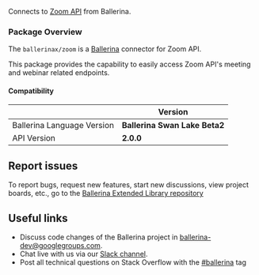 Connects to [Zoom API](https://marketplace.zoom.us/docs/api-reference/zoom-api) from Ballerina.

### Package Overview

The `ballerinax/zoom` is a [Ballerina](https://ballerina.io/) connector for Zoom API.  

This package provides the capability to easily access Zoom API's meeting and webinar related endpoints.

#### Compatibility
|                               | Version                       |
|-------------------------------|-------------------------------|
| Ballerina Language Version    | **Ballerina Swan Lake Beta2** |
| API Version                   | **2.0.0**                     |

## Report issues
To report bugs, request new features, start new discussions, view project boards, etc., go to the [Ballerina Extended Library repository](https://github.com/ballerina-platform/ballerina-extended-library)

## Useful links
- Discuss code changes of the Ballerina project in [ballerina-dev@googlegroups.com](mailto:ballerina-dev@googlegroups.com).
- Chat live with us via our [Slack channel](https://ballerina.io/community/slack/).
- Post all technical questions on Stack Overflow with the [#ballerina](https://stackoverflow.com/questions/tagged/ballerina) tag

